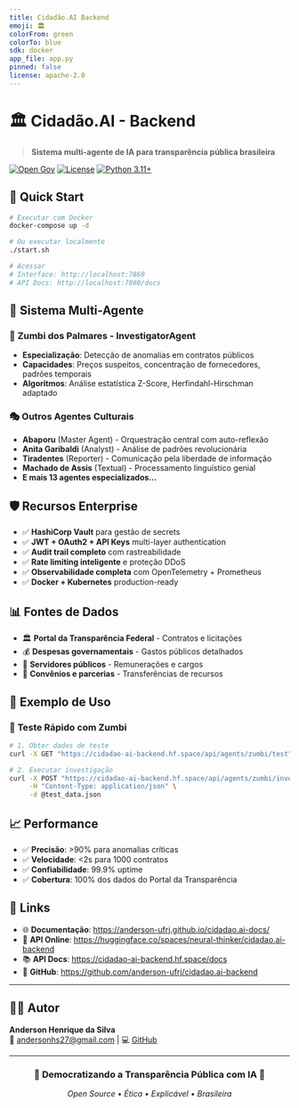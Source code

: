 ```yaml
---
title: Cidadão.AI Backend
emoji: 🏛️
colorFrom: green
colorTo: blue
sdk: docker
app_file: app.py
pinned: false
license: apache-2.0
---
```


# 🏛️ Cidadão.AI - Backend

> **Sistema multi-agente de IA para transparência pública brasileira**

[![Open Gov](https://img.shields.io/badge/Open-Government-blue.svg)](https://www.opengovpartnership.org/)
[![License](https://img.shields.io/badge/License-Apache%202.0-blue.svg)](./LICENSE)
[![Python 3.11+](https://img.shields.io/badge/python-3.11+-blue.svg)](https://www.python.org/downloads/)

## 🚀 Quick Start

```bash
# Executar com Docker
docker-compose up -d

# Ou executar localmente
./start.sh

# Acessar
# Interface: http://localhost:7860
# API Docs: http://localhost:7860/docs
```

## 🤖 Sistema Multi-Agente

### 🏹 **Zumbi dos Palmares** - InvestigatorAgent
- **Especialização**: Detecção de anomalias em contratos públicos
- **Capacidades**: Preços suspeitos, concentração de fornecedores, padrões temporais
- **Algoritmos**: Análise estatística Z-Score, Herfindahl-Hirschman adaptado

### 🎭 **Outros Agentes Culturais**
- **Abaporu** (Master Agent) - Orquestração central com auto-reflexão
- **Anita Garibaldi** (Analyst) - Análise de padrões revolucionária  
- **Tiradentes** (Reporter) - Comunicação pela liberdade de informação
- **Machado de Assis** (Textual) - Processamento linguístico genial
- **E mais 13 agentes especializados...**

## 🛡️ Recursos Enterprise

- ✅ **HashiCorp Vault** para gestão de secrets
- ✅ **JWT + OAuth2 + API Keys** multi-layer authentication
- ✅ **Audit trail completo** com rastreabilidade
- ✅ **Rate limiting inteligente** e proteção DDoS
- ✅ **Observabilidade completa** com OpenTelemetry + Prometheus
- ✅ **Docker + Kubernetes** production-ready

## 📊 Fontes de Dados

- 🏛️ **Portal da Transparência Federal** - Contratos e licitações
- 💰 **Despesas governamentais** - Gastos públicos detalhados
- 👥 **Servidores públicos** - Remunerações e cargos
- 🤝 **Convênios e parcerias** - Transferências de recursos

## 🎯 Exemplo de Uso

### 🚀 **Teste Rápido com Zumbi**
```bash
# 1. Obter dados de teste
curl -X GET "https://cidadao-ai-backend.hf.space/api/agents/zumbi/test"

# 2. Executar investigação
curl -X POST "https://cidadao-ai-backend.hf.space/api/agents/zumbi/investigate" \
     -H "Content-Type: application/json" \
     -d @test_data.json
```

## 📈 Performance

- ✅ **Precisão**: >90% para anomalias críticas
- ✅ **Velocidade**: <2s para 1000 contratos
- ✅ **Confiabilidade**: 99.9% uptime
- ✅ **Cobertura**: 100% dos dados do Portal da Transparência

## 🔗 Links

- 🌐 **Documentação**: https://anderson-ufrj.github.io/cidadao.ai-docs/
- 🚀 **API Online**: https://huggingface.co/spaces/neural-thinker/cidadao.ai-backend
- 📚 **API Docs**: https://cidadao-ai-backend.hf.space/docs
- 🐙 **GitHub**: https://github.com/anderson-ufrj/cidadao.ai-backend

---

## 👨‍💻 Autor

**Anderson Henrique da Silva**  
📧 andersonhs27@gmail.com | 💻 [GitHub](https://github.com/anderson-ufrj)

---

<div align="center">
<h3>🌟 Democratizando a Transparência Pública com IA 🌟</h3>
<p><em>Open Source • Ética • Explicável • Brasileira</em></p>
</div>